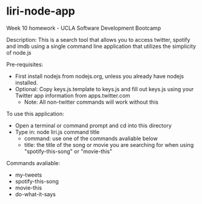 # liri-node-app

Week 10 homework - UCLA Software Development Bootcamp

Description: This is a search tool that allows you to access twitter, spotify and imdb using a single command line application that utilizes the simplicity of node.js


Pre-requisites: 

- First install nodejs from nodejs.org, unless you already have nodejs installed. 
- Optional: Copy keys.js.template to keys.js and fill out keys.js using your Twitter app information from apps.twitter.com
	- Note: All non-twitter commands will work without this


To use this application:

- Open a terminal or command prompt and cd into this directory
- Type in: node liri.js command title
	- command: use one of the commands avaliable below
	- title: the title of the song or movie you are searching for when using "spotify-this-song" or "movie-this"

Commands avaliable:

- my-tweets
- spotify-this-song
- movie-this
- do-what-it-says
